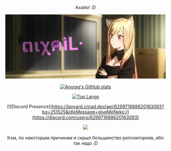 
<!-- Ась?? И что вы тут ищете? ,_,  -->

<div align="center">
<p>Ахайо! :D</p>

<img src="mixail.png" width="600px" /> <!-- Кста, ушки ей я сам дорисовывал, как по мне кривовато, но каваи~ -->

[![Anurag's GitHub stats](https://github-readme-stats.vercel.app/api?username=Xasya&theme=dark&show_icons=true)](https://github.com/Xasya)

[![Top Langs](https://github-readme-stats.vercel.app/api/top-langs/?username=Xasya&theme=dark&show_icons=true)](https://github.com/Xasya) 

[![Discord Presence](https://lanyard.cnrad.dev/api/629971688620163093?bg=251525&idleMessage=giveMeNeko:(](https://discord.com/users/629971688620163093)

<img src="https://gpvc.arturio.dev/Xasya" />
  
Кхм, по некоторым причинам я скрыл большинство репозиториев, ибо так надо ;D

<!-- Ну и что? Нашли то что искали? -->
</div>
